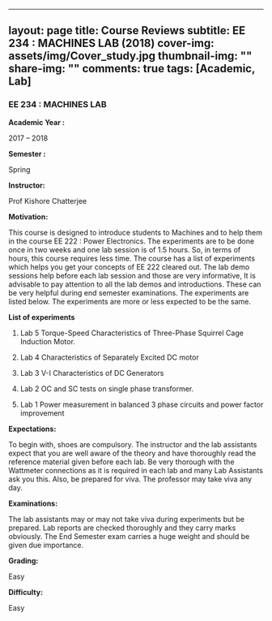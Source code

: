  ---
layout: page
title: Course Reviews
subtitle: EE 234 : MACHINES LAB (2018)
cover-img: assets/img/Cover_study.jpg
thumbnail-img: ""
share-img: ""
comments: true
tags: [Academic, Lab]
---


### EE 234 : MACHINES LAB

**Academic Year :** 

2017 – 2018

**Semester :** 

Spring

**Instructor:** 

Prof Kishore Chatterjee

**Motivation:**

This course is designed to introduce students to Machines and to help them in the course EE 222 : Power Electronics. The experiments are to be done once in two weeks and one lab session is of 1.5 hours. So, in terms of hours, this course requires less time. The course has a list of experiments which helps you get your concepts of EE 222 cleared out. The lab demo sessions help before each lab session and those are very informative, It is advisable to pay attention to all the lab demos and introductions. These can be very helpful during end semester examinations. The experiments are listed below. The experiments are more or less expected to be the same.

**List of experiments**

1. Lab 5 Torque-Speed Characteristics of Three-Phase Squirrel Cage Induction Motor.

2. Lab 4 Characteristics of Separately Excited DC motor

3. Lab 3 V-I Characteristics of DC Generators

4. Lab 2 OC and SC tests on single phase transformer.

5. Lab 1 Power measurement in balanced 3 phase circuits and power factor improvement

**Expectations:**

To begin with, shoes are compulsory. The instructor and the lab assistants expect that you are well aware of the theory and have thoroughly read the reference material given before each lab. Be very thorough with the Wattmeter connections as it is required in each lab and many Lab Assistants ask you this. Also, be prepared for viva. The professor may take viva any day.

**Examinations:**

The lab assistants may or may not take viva during experiments but be prepared. Lab reports are checked thoroughly and they carry marks obviously. The End Semester exam carries a huge weight and should be given due importance.

**Grading:** 

Easy

**Difficulty:**

 Easy